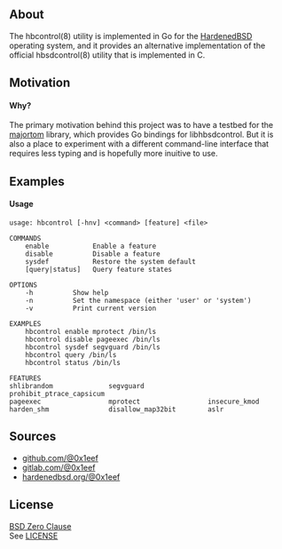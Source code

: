 ## About

The hbcontrol(8) utility is implemented in Go for the [HardenedBSD](https://git.hardenedbsd.org)
operating system, and it provides an alternative implementation
of the official hbsdcontrol(8) utility that is implemented in C.

## Motivation

#### Why?

The primary motivation behind this project was to have a testbed
for the [majortom](https://github.com/0x1eef/majortom#readme) library,
which provides Go bindings for libhbsdcontrol. But it is also a place
to experiment with a different command-line interface that requires
less typing and is hopefully more inuitive to use.

## Examples

#### Usage

    usage: hbcontrol [-hnv] <command> [feature] <file>

    COMMANDS
        enable           Enable a feature
        disable          Disable a feature
        sysdef           Restore the system default
        [query|status]   Query feature states

    OPTIONS
        -h          Show help
        -n          Set the namespace (either 'user' or 'system')
        -v          Print current version

    EXAMPLES
        hbcontrol enable mprotect /bin/ls
        hbcontrol disable pageexec /bin/ls
        hbcontrol sysdef segvguard /bin/ls
        hbcontrol query /bin/ls
        hbcontrol status /bin/ls

    FEATURES
    shlibrandom              segvguard                prohibit_ptrace_capsicum
    pageexec                 mprotect                 insecure_kmod
    harden_shm               disallow_map32bit        aslr

## Sources

* [github.com/@0x1eef](https://github.com/0x1eef/hbcontrol#readme)
* [gitlab.com/@0x1eef](https://gitlab.com/0x1eef/hbcontrol#about)
* [hardenedbsd.org/@0x1eef](https://git.HardenedBSD.org/0x1eef/hbcontrolm#about)

## License

[BSD Zero Clause](https://choosealicense.com/licenses/0bsd/)
<br>
See [LICENSE](./LICENSE)

